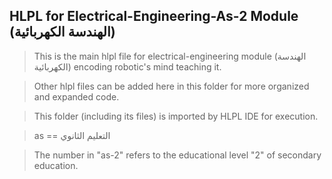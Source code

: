 ## HLPL for Electrical-Engineering-As-2 Module (الهندسة الكهربائية)
>This is the main hlpl file for electrical-engineering module (الهندسة الكهربائية) encoding robotic's mind teaching it.

>Other hlpl files can be added here in this folder for more organized and expanded code.

>This folder (including its files) is imported by HLPL IDE for execution.

>as == التعليم الثانوي

>The number in "as-2" refers to the educational level "2" of secondary education.
